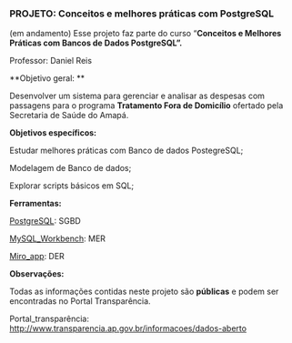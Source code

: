 <h3>PROJETO: Conceitos e melhores práticas com PostgreSQL</h3> 

(em andamento) Esse projeto faz parte do curso “**Conceitos e Melhores Práticas com Bancos de Dados PostgreSQL”.**

Professor: Daniel Reis

**Objetivo geral: **

Desenvolver um sistema para gerenciar e analisar as despesas com passagens para o programa **Tratamento Fora de Domicílio** ofertado pela Secretaria de Saúde do Amapá.

**Objetivos específicos:**

Estudar melhores práticas com Banco de dados PostegreSQL;

Modelagem de Banco de dados;

Explorar scripts básicos em SQL;

**Ferramentas:**

[PostgreSQL](https://www.postgresql.org/download/): SGBD

[MySQL_Workbench](https://dev.mysql.com/downloads/workbench/): MER

[Miro_app](https://miro.com/pt/app/): DER

 **Observações:**

Todas as informações contidas neste projeto são **públicas** e podem ser encontradas no Portal Transparência.

Portal_transparência: http://www.transparencia.ap.gov.br/informacoes/dados-aberto
